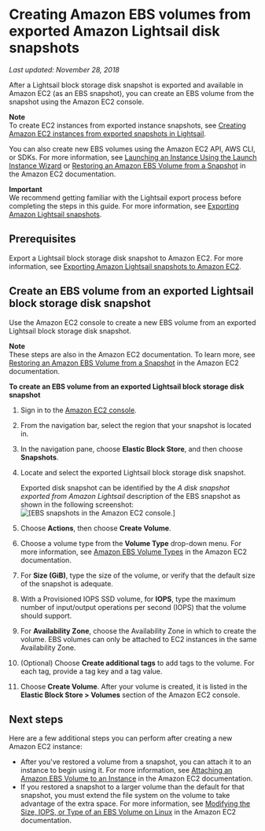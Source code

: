 # Creating Amazon EBS volumes from exported Amazon Lightsail disk snapshots<a name="amazon-lightsail-creating-ebs-volumes-from-exported-snapshots"></a>

 *Last updated: November 28, 2018* 

After a Lightsail block storage disk snapshot is exported and available in Amazon EC2 \(as an EBS snapshot\), you can create an EBS volume from the snapshot using the Amazon EC2 console\.

**Note**  
To create EC2 instances from exported instance snapshots, see [Creating Amazon EC2 instances from exported snapshots in Lightsail](amazon-lightsail-creating-ec2-instances-from-exported-snapshots.md#amazon-lightsail-creating-ec2-instances-from-exported-snapshots.title)\.

You can also create new EBS volumes using the Amazon EC2 API, AWS CLI, or SDKs\. For more information, see [Launching an Instance Using the Launch Instance Wizard](https://docs.aws.amazon.com/AWSEC2/latest/UserGuide/launching-instance.html) or [Restoring an Amazon EBS Volume from a Snapshot](https://docs.aws.amazon.com/AWSEC2/latest/UserGuide/ebs-restoring-volume.html) in the Amazon EC2 documentation\.

**Important**  
We recommend getting familiar with the Lightsail export process before completing the steps in this guide\. For more information, see [Exporting Amazon Lightsail snapshots](amazon-lightsail-exporting-snapshots.md)\.

## Prerequisites<a name="creating-ebs-volumes-from-exported-snapshots-prerequisites"></a>

Export a Lightsail block storage disk snapshot to Amazon EC2\. For more information, see [Exporting Amazon Lightsail snapshots to Amazon EC2](amazon-lightsail-exporting-snapshots-to-amazon-ec2.md)\.

## Create an EBS volume from an exported Lightsail block storage disk snapshot<a name="create-an-ebs-volume-from-exported-snapshot"></a>

Use the Amazon EC2 console to create a new EBS volume from an exported Lightsail block storage disk snapshot\.

**Note**  
These steps are also in the Amazon EC2 documentation\. To learn more, see [Restoring an Amazon EBS Volume from a Snapshot](https://docs.aws.amazon.com/AWSEC2/latest/UserGuide/ebs-restoring-volume.html) in the Amazon EC2 documentation\.

**To create an EBS volume from an exported Lightsail block storage disk snapshot**

1. Sign in to the [Amazon EC2 console](https://console.aws.amazon.com/ec2/)\.

1. From the navigation bar, select the region that your snapshot is located in\.

1. In the navigation pane, choose **Elastic Block Store**, and then choose **Snapshots**\.

1. Locate and select the exported Lightsail block storage disk snapshot\.

   Exported disk snapshot can be identified by the *A disk snapshot exported from Amazon Lightsail* description of the EBS snapshot as shown in the following screenshot:  
![\[EBS snapshots in the Amazon EC2 console.\]](https://d9yljz1nd5001.cloudfront.net/en_us/cfefe1b500656f5beb2491eaf820d8f4/images/amazon-lightsail-ec2-console-ebs-snapshots.png)

1. Choose **Actions**, then choose **Create Volume**\.

1. Choose a volume type from the **Volume Type** drop\-down menu\. For more information, see [Amazon EBS Volume Types](https://docs.aws.amazon.com/AWSEC2/latest/UserGuide/EBSVolumeTypes.html) in the Amazon EC2 documentation\.

1. For **Size \(GiB\)**, type the size of the volume, or verify that the default size of the snapshot is adequate\.

1. With a Provisioned IOPS SSD volume, for **IOPS**, type the maximum number of input/output operations per second \(IOPS\) that the volume should support\.

1. For **Availability Zone**, choose the Availability Zone in which to create the volume\. EBS volumes can only be attached to EC2 instances in the same Availability Zone\.

1. \(Optional\) Choose **Create additional tags** to add tags to the volume\. For each tag, provide a tag key and a tag value\.

1. Choose **Create Volume**\. After your volume is created, it is listed in the **Elastic Block Store > Volumes** section of the Amazon EC2 console\.

## Next steps<a name="creating-ebs-volumes-from-exported-snapshots-next-steps"></a>

Here are a few additional steps you can perform after creating a new Amazon EC2 instance:
+ After you've restored a volume from a snapshot, you can attach it to an instance to begin using it\. For more information, see [Attaching an Amazon EBS Volume to an Instance](https://docs.aws.amazon.com/AWSEC2/latest/UserGuide/ebs-attaching-volume.html) in the Amazon EC2 documentation\.
+ If you restored a snapshot to a larger volume than the default for that snapshot, you must extend the file system on the volume to take advantage of the extra space\. For more information, see [Modifying the Size, IOPS, or Type of an EBS Volume on Linux](https://docs.aws.amazon.com/AWSEC2/latest/UserGuide/ebs-modify-volume.html) in the Amazon EC2 documentation\.